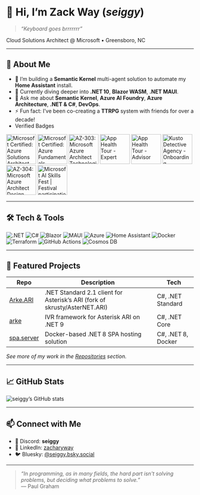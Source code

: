 # 👋 Hi, I’m **Zack Way** (_seiggy_)

> _“Keyboard goes brrrrrrr”_

Cloud Solutions Architect @ Microsoft • Greensboro, NC

---

## 🚀 About Me
- 🔭 I’m building a **Semantic Kernel** multi-agent solution to automate my **Home Assistant** install.
- 🌱 Currently diving deeper into **.NET 10**, **Blazor WASM**, **.NET MAUI**.
- 💬 Ask me about **Semantic Kernel**, **Azure AI Foundry**, **Azure Architecture**, **.NET & C#**, **DevOps**.
- ⚡ Fun fact: I’ve been co-creating a **TTRPG** system with friends for over a decade!
- Verified Badges
  
 <!--START_SECTION:badges-->
<a href="https://www.credly.com/badges/19c9eb82-08dc-4953-909b-670669b9f7cb" title="Microsoft Certified: Azure Solutions Architect Expert"><img src="https://images.credly.com/size/80x80/images/987adb7e-49be-4e24-b67e-55986bd3fe66/azure-solutions-architect-expert-600x600.png" alt="Microsoft Certified: Azure Solutions Architect Expert" width="80" height="80"></a>
<a href="https://www.credly.com/badges/94c49824-ac90-4b1a-ab2f-a4f03e3d9a9e" title="Microsoft Certified: Azure Fundamentals"><img src="https://images.credly.com/size/80x80/images/be8fcaeb-c769-4858-b567-ffaaa73ce8cf/image.png" alt="Microsoft Certified: Azure Fundamentals" width="80" height="80"></a>
<a href="https://www.credly.com/badges/11fcc5fe-91b8-4707-9d20-9316faff7834" title="AZ-303: Microsoft Azure Architect Technologies"><img src="https://images.credly.com/size/80x80/images/285339cc-675a-4b1a-bdd9-283868af2fc8/EXAM-Expert-AZ-303-600x600.png" alt="AZ-303: Microsoft Azure Architect Technologies" width="80" height="80"></a>
<a href="https://www.credly.com/badges/34e9a758-2d4e-44e9-a2ed-4acd279b31cb" title="App Health Tour - Expert"><img src="https://images.credly.com/size/80x80/images/e040c93c-03c2-4c30-aeb1-51ae2337796c/blob" alt="App Health Tour - Expert" width="80" height="80"></a>
<a href="https://www.credly.com/badges/aacfa95e-bfb5-4aaf-92ca-d0947609ea32" title="App Health Tour - Advisor"><img src="https://images.credly.com/size/80x80/images/89762f37-7e22-4bf6-a89d-28524aa77de7/blob" alt="App Health Tour - Advisor" width="80" height="80"></a>
<a href="https://www.credly.com/badges/1dccea57-c5cf-4b07-849b-be8724d8515b" title="Kusto Detective Agency - Onboarding"><img src="https://images.credly.com/size/80x80/images/84201552-025f-4b97-81c4-55be4ba896ff/image.png" alt="Kusto Detective Agency - Onboarding" width="80" height="80"></a>
<a href="https://www.credly.com/badges/bbb5318f-fa35-4bea-943f-f3c6badae58c" title="AZ-304: Microsoft Azure Architect Design"><img src="https://images.credly.com/size/80x80/images/bfdff01e-a9dd-41fc-9301-8a90585c19bb/EXAM-Expert-AZ-304-600x600.png" alt="AZ-304: Microsoft Azure Architect Design" width="80" height="80"></a>
<a href="https://www.credly.com/users/zachary-way/badges" title="Microsoft AI Skills Fest | Festival participation"><img src="https://images.credly.com/size/80x80/images/8176e232-223e-4d88-a72f-b959dad506f6/converted20250718-27-z37bna.png" alt="Microsoft AI Skills Fest | Festival participation" width="80" height="80"></a>
<!--END_SECTION:badges-->

---

## 🛠️ Tech & Tools
<p align="left">
  <img alt=".NET" src="https://img.shields.io/badge/.NET-000000?style=for-the-badge&logo=.net&logoColor=white" />
  <img alt="C#" src="https://img.shields.io/badge/C%23-239120?style=for-the-badge&logo=c-sharp&logoColor=white" />
  <img alt="Blazor" src="https://img.shields.io/badge/Blazor-512BD4?style=for-the-badge&logo=blazor&logoColor=white" />
  <img alt="MAUI" src="https://img.shields.io/badge/.NET%20MAUI-512BD4?style=for-the-badge&logo=.net&logoColor=white" />
  <img alt="Azure" src="https://img.shields.io/badge/Azure-0089D6?style=for-the-badge&logo=microsoftazure&logoColor=white" />
  <img alt="Home Assistant" src="https://img.shields.io/badge/Home%20Assistant-066EB4?style=for-the-badge&logo=homeassistant&logoColor=white" />
  <img alt="Docker" src="https://img.shields.io/badge/Docker-2496ED?style=for-the-badge&logo=docker&logoColor=white" />
  <img alt="Terraform" src="https://img.shields.io/badge/Terraform-623CE4?style=for-the-badge&logo=terraform&logoColor=white" />
  <img alt="GitHub Actions" src="https://img.shields.io/badge/GitHub%20Actions-2088FF?style=for-the-badge&logo=githubactions&logoColor=white" />
  <img alt="Cosmos DB" src="https://img.shields.io/badge/CosmosDB-512BD4?style=for-the-badge&logo=azure-cosmos-db&logoColor=white" />
</p>

---

## 📂 Featured Projects
<div>
  
| Repo | Description | Tech |  
|---|---|---|  
| [Arke.ARI](https://github.com/seiggy/Arke.ARI) | .NET Standard 2.1 client for Asterisk’s ARI (fork of skrusty/AsterNET.ARI) | C#, .NET Standard |
| [arke](https://github.com/seiggy/arke) | IVR framework for Asterisk ARI on .NET 9 | C#, .NET Core |  
| [spa.server](https://github.com/seiggy/spa.server) | Docker-based .NET 8 SPA hosting solution | C#, .NET 8, Docker |  

</div>

_See more of my work in the [Repositories](https://github.com/seiggy?tab=repositories) section._

---

## 📈 GitHub Stats
<!-- optional: you can include dynamic GitHub stats here via GitHub Actions -->
![seiggy’s GitHub stats](https://github-readme-stats.vercel.app/api?username=seiggy&show_icons=true&theme=dark&count_private=true)

---

## 📫 Connect with Me
- 📧 Discord: **seiggy**
- 🔗 LinkedIn: [zacharyway](https://linkedin.com/in/zacharyway)
- 🐦 Bluesky: [@seiggy.bsky.social](https://bsky.app/profile/seiggy.bsky.social)

---

> _“In programming, as in many fields, the hard part isn't solving problems, but deciding what problems to solve.”_  
–– Paul Graham
